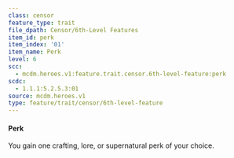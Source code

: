 ```yaml
---
class: censor
feature_type: trait
file_dpath: Censor/6th-Level Features
item_id: perk
item_index: '01'
item_name: Perk
level: 6
scc:
  - mcdm.heroes.v1:feature.trait.censor.6th-level-feature:perk
scdc:
  - 1.1.1:5.2.5.3:01
source: mcdm.heroes.v1
type: feature/trait/censor/6th-level-feature
---
```


#### Perk

You gain one crafting, lore, or supernatural perk of your choice.
